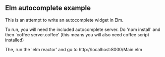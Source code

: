 ## Elm autocomplete example

This is an attempt to write an autocomplete widget in Elm.

To run, you will need the included autocomplete server.  Do 'npm install' and then 'coffee server.coffee'  (this means you will also need coffee script installed)

The, run the 'elm reactor' and go to http://localhost:8000/Main.elm
